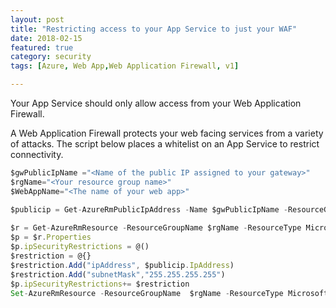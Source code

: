 ```yaml
---
layout: post
title: "Restricting access to your App Service to just your WAF"
date: 2018-02-15
featured: true
category: security
tags: [Azure, Web App,Web Application Firewall, v1]

---
```

Your App Service should only allow access from your Web Application Firewall.

A Web Application Firewall protects your web facing services from a variety of attacks.  The script below places a whitelist on an App Service to restrict connectivity.

``` javascript
$gwPublicIpName ="<Name of the public IP assigned to your gateway>"
$rgName="<Your resource group name>"
$WebAppName="<The name of your web app>"

$publicip = Get-AzureRmPublicIpAddress -Name $gwPublicIpName -ResourceGroupName $rgName
 
$r = Get-AzureRmResource -ResourceGroupName $rgName -ResourceType Microsoft.Web/sites/config -ResourceName "$WebAppName/web" -ApiVersion 2016-08-01
$p = $r.Properties
$p.ipSecurityRestrictions = @()
$restriction = @{}
$restriction.Add("ipAddress", $publicip.IpAddress)
$restriction.Add("subnetMask","255.255.255.255")
$p.ipSecurityRestrictions+= $restriction
Set-AzureRmResource -ResourceGroupName  $rgName -ResourceType Microsoft.Web/sites/config -ResourceName "$WebAppName/web" -ApiVersion 2016-08-01 -PropertyObject $p -Force  
```